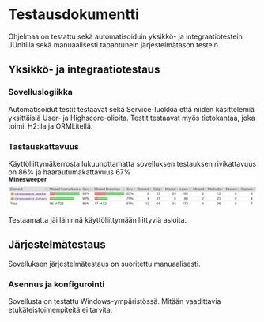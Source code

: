 # Testausdokumentti

Ohjelmaa on testattu sekä automatisoiduin yksikkö- ja integraatiotestein JUnitilla sekä manuaalisesti tapahtunein järjestelmätason testein.

## Yksikkö- ja integraatiotestaus

### Sovelluslogiikka

Automatisoidut testit testaavat sekä Service-luokkia että niiden käsittelemiä yksittäisiä User- ja Highscore-olioita.
Testit testaavat myös tietokantaa, joka toimii H2:lla ja ORMLitellä.

### Tastauskattavuus

Käyttöliittymäkerrosta lukuunottamatta sovelluksen testauksen rivikattavuus on 86% ja haarautumakattavuus 67%
![testikattavuus](https://github.com/villeverkkonen/otm-harjoitustyo/blob/master/dokumentaatio/kuvat/testikattavuus.png)

Testaamatta jäi lähinnä käyttöliittymään liittyviä asioita.

## Järjestelmätestaus

Sovelluksen järjestelmätestaus on suoritettu manuaalisesti.

### Asennus ja konfigurointi

Sovellusta on testattu Windows-ympäristössä. Mitään vaadittavia etukäteistoimenpiteitä ei tarvita.